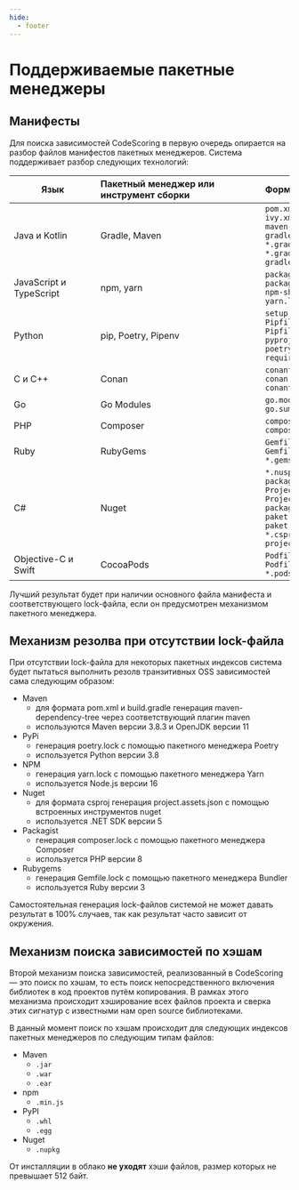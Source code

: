 ```yaml
---
hide:
  - footer
---
```

# Поддерживаемые пакетные менеджеры

## Манифесты

Для поиска зависимостей CodeScoring в первую очередь опирается на разбор файлов манифестов пакетных менеджеров. Система поддерживает разбор следующих технологий:

Язык <div style="width:140px">| Пакетный менеджер или инструмент сборки <div style="width:280px"> | Формат файла <div style="width:250px"> |
----------------| :---------------- | :----------- |
Java и Kotlin               |   Gradle, Maven   | `pom.xml`<br/>`ivy.xml`<br/>`maven-dependency-tree.txt`<br/>`gradle-dependency-tree.txt`<br/>`*.gradle`<br/>`*.gradle.kts`<br/> `gradle.lockfile`|
JavaScript и TypeScript     |    npm, yarn      |  `package.json`<br/>`package-lock.json` <br/>`npm-shrinkwrap.json`<br/>`yarn.lock` |
Python                      |    pip, Poetry, Pipenv    |  `setup.py`<br/>`Pipfile`<br/>`Pipfile.lock`<br/>`pyproject.toml`<br/>`poetry.lock`<br/>`requirements.txt` |
С и C++                     |    Conan          |  `conanfile.txt`<br/>`conan.lock`<br/>`conanfile.py`|
Go                          |    Go Modules     |  `go.mod`<br/>`go.sum` |
PHP                         |    Composer       |  `composer.json`<br/>`composer.lock`|
Ruby                        |    RubyGems       |  `Gemfile`<br/>`Gemfile.lock`<br/>`*.gemspec`|
C#                          |    Nuget          |  `*.nuspec`<br/>`packages.lock.json`<br/>`Project.json`<br/>`Project.lock.json`<br/>`packages.config`<br/>`paket.dependencies`<br/>`paket.lock`<br/>`*.csproj`<br/>`project.assets.json`|
Objective-C и Swift         |    CocoaPods      |  `Podfile`<br/>`Podfile.lock`<br/>`*.podspec`|


Лучший результат будет при наличии основного файла манифеста и соответствующего lock-файла, если он предусмотрен механизмом пакетного менеджера.


## Механизм резолва при отсутствии lock-файла

При отсутствии lock-файла для некоторых пакетных индексов система будет пытаться выполнить резолв транзитивных OSS зависимостей сама следующим образом:

- Maven
    + для формата pom.xml и build.gradle генерация maven-dependency-tree через соответствующий плагин maven
    + используются Maven версии 3.8.3 и OpenJDK версии 11
- PyPi
    + генерация poetry.lock с помощью пакетного менеджера Poetry
    + используется Python версии 3.8
- NPM
    + генерация yarn.lock с помощью пакетного менеджера Yarn
    + используется Node.js версии 16
- Nuget
    + для формата csproj генерация project.assets.json с помощью встроенных инструментов nuget
    + используется .NET SDK версии 5
- Packagist
    + генерация composer.lock с помощью пакетного менеджера Composer
    + используется PHP версии 8
- Rubygems
    + генерация Gemfile.lock с помощью пакетного менеджера Bundler
    + используется Ruby версии 3

Самостоятельная генерация lock-файлов системой не может давать результат в 100% случаев, так как результат часто зависит от окружения.


## Механизм поиска зависимостей по хэшам

Второй механизм поиска зависимостей, реализованный в CodeScoring — это поиск по хэшам, то есть поиск непосредственного включения библиотек в код проектов путём копирования. В рамках этого механизма происходит хэширование всех файлов проекта и сверка этих сигнатур с известными нам open source библиотеками.

В данный момент поиск по хэшам происходит для следующих индексов пакетных менеджеров по следующим типам файлов:

- Maven
    + `.jar`
    + `.war`
    + `.ear`
- npm
    + `.min.js`
- PyPI
    + `.whl`
    + `.egg`
- Nuget
    + `.nupkg`


От инсталляции в облако **не уходят** хэши файлов, размер которых не превышает 512 байт.